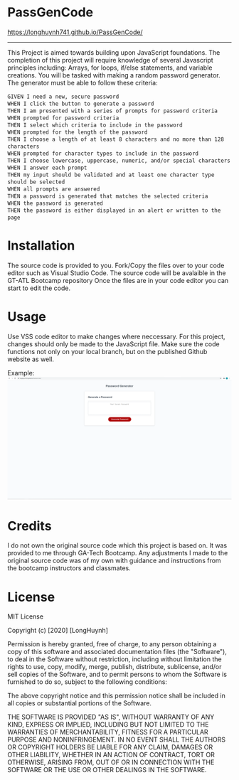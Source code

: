 # PassGenCode

https://longhuynh741.github.io/PassGenCode/ <hr>

This Project is aimed towards building upon JavaScript foundations. The completion of this project will require knowledge of several Javascript principles including: Arrays, for loops, if/else statements, and variable creations. You will be tasked with making a random password generator. The generator must be able to follow these criteria:


```
GIVEN I need a new, secure password
WHEN I click the button to generate a password
THEN I am presented with a series of prompts for password criteria
WHEN prompted for password criteria
THEN I select which criteria to include in the password
WHEN prompted for the length of the password
THEN I choose a length of at least 8 characters and no more than 128 characters
WHEN prompted for character types to include in the password
THEN I choose lowercase, uppercase, numeric, and/or special characters
WHEN I answer each prompt
THEN my input should be validated and at least one character type should be selected
WHEN all prompts are answered
THEN a password is generated that matches the selected criteria
WHEN the password is generated
THEN the password is either displayed in an alert or written to the page
```

# Installation

The source code is provided to you. Fork/Copy the files over to your code editor such as Visual Studio Code. The source code will be avalaible in the GT-ATL Bootcamp repository
Once the files are in your code editor you can start to edit the code. 


# Usage

Use VSS code editor to make changes where neccessary. For this project, changes should only be made to the JavaScript file. Make sure the code functions not only on your local branch, but on the published Github website as well. 

Example: <img src="images\2pass.PNG" alt="passwordGenerator">

# Credits

I do not own the original source code which this project is based on. It was provided to me through GA-Tech Bootcamp. Any adjustments I made to the original source code was of my own with guidance and instructions from the bootcamp instructors and classmates.



# License

MIT License

Copyright (c) [2020] [LongHuynh]

Permission is hereby granted, free of charge, to any person obtaining a copy
of this software and associated documentation files (the "Software"), to deal
in the Software without restriction, including without limitation the rights
to use, copy, modify, merge, publish, distribute, sublicense, and/or sell
copies of the Software, and to permit persons to whom the Software is
furnished to do so, subject to the following conditions:

The above copyright notice and this permission notice shall be included in all
copies or substantial portions of the Software.

THE SOFTWARE IS PROVIDED "AS IS", WITHOUT WARRANTY OF ANY KIND, EXPRESS OR
IMPLIED, INCLUDING BUT NOT LIMITED TO THE WARRANTIES OF MERCHANTABILITY,
FITNESS FOR A PARTICULAR PURPOSE AND NONINFRINGEMENT. IN NO EVENT SHALL THE
AUTHORS OR COPYRIGHT HOLDERS BE LIABLE FOR ANY CLAIM, DAMAGES OR OTHER
LIABILITY, WHETHER IN AN ACTION OF CONTRACT, TORT OR OTHERWISE, ARISING FROM,
OUT OF OR IN CONNECTION WITH THE SOFTWARE OR THE USE OR OTHER DEALINGS IN THE
SOFTWARE.


